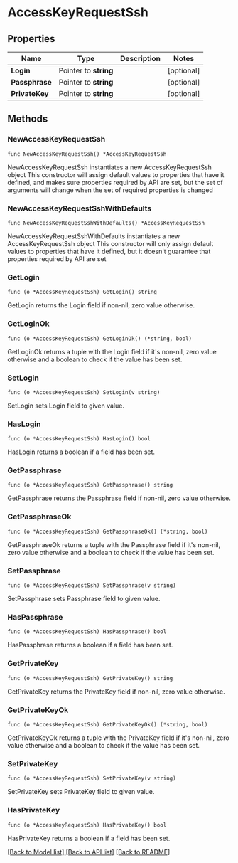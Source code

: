 # AccessKeyRequestSsh

## Properties

Name | Type | Description | Notes
------------ | ------------- | ------------- | -------------
**Login** | Pointer to **string** |  | [optional] 
**Passphrase** | Pointer to **string** |  | [optional] 
**PrivateKey** | Pointer to **string** |  | [optional] 

## Methods

### NewAccessKeyRequestSsh

`func NewAccessKeyRequestSsh() *AccessKeyRequestSsh`

NewAccessKeyRequestSsh instantiates a new AccessKeyRequestSsh object
This constructor will assign default values to properties that have it defined,
and makes sure properties required by API are set, but the set of arguments
will change when the set of required properties is changed

### NewAccessKeyRequestSshWithDefaults

`func NewAccessKeyRequestSshWithDefaults() *AccessKeyRequestSsh`

NewAccessKeyRequestSshWithDefaults instantiates a new AccessKeyRequestSsh object
This constructor will only assign default values to properties that have it defined,
but it doesn't guarantee that properties required by API are set

### GetLogin

`func (o *AccessKeyRequestSsh) GetLogin() string`

GetLogin returns the Login field if non-nil, zero value otherwise.

### GetLoginOk

`func (o *AccessKeyRequestSsh) GetLoginOk() (*string, bool)`

GetLoginOk returns a tuple with the Login field if it's non-nil, zero value otherwise
and a boolean to check if the value has been set.

### SetLogin

`func (o *AccessKeyRequestSsh) SetLogin(v string)`

SetLogin sets Login field to given value.

### HasLogin

`func (o *AccessKeyRequestSsh) HasLogin() bool`

HasLogin returns a boolean if a field has been set.

### GetPassphrase

`func (o *AccessKeyRequestSsh) GetPassphrase() string`

GetPassphrase returns the Passphrase field if non-nil, zero value otherwise.

### GetPassphraseOk

`func (o *AccessKeyRequestSsh) GetPassphraseOk() (*string, bool)`

GetPassphraseOk returns a tuple with the Passphrase field if it's non-nil, zero value otherwise
and a boolean to check if the value has been set.

### SetPassphrase

`func (o *AccessKeyRequestSsh) SetPassphrase(v string)`

SetPassphrase sets Passphrase field to given value.

### HasPassphrase

`func (o *AccessKeyRequestSsh) HasPassphrase() bool`

HasPassphrase returns a boolean if a field has been set.

### GetPrivateKey

`func (o *AccessKeyRequestSsh) GetPrivateKey() string`

GetPrivateKey returns the PrivateKey field if non-nil, zero value otherwise.

### GetPrivateKeyOk

`func (o *AccessKeyRequestSsh) GetPrivateKeyOk() (*string, bool)`

GetPrivateKeyOk returns a tuple with the PrivateKey field if it's non-nil, zero value otherwise
and a boolean to check if the value has been set.

### SetPrivateKey

`func (o *AccessKeyRequestSsh) SetPrivateKey(v string)`

SetPrivateKey sets PrivateKey field to given value.

### HasPrivateKey

`func (o *AccessKeyRequestSsh) HasPrivateKey() bool`

HasPrivateKey returns a boolean if a field has been set.


[[Back to Model list]](../README.md#documentation-for-models) [[Back to API list]](../README.md#documentation-for-api-endpoints) [[Back to README]](../README.md)


